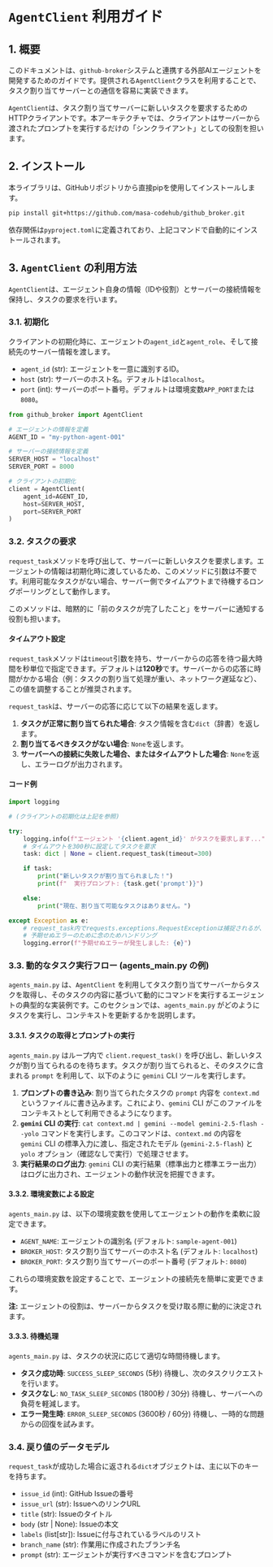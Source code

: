 # `AgentClient` 利用ガイド

## 1. 概要

このドキュメントは、`github-broker`システムと連携する外部AIエージェントを開発するためのガイドです。提供される`AgentClient`クラスを利用することで、タスク割り当てサーバーとの通信を容易に実装できます。

`AgentClient`は、タスク割り当てサーバーに新しいタスクを要求するためのHTTPクライアントです。本アーキテクチャでは、クライアントはサーバーから渡されたプロンプトを実行するだけの「シンクライアント」としての役割を担います。

## 2. インストール

本ライブラリは、GitHubリポジトリから直接pipを使用してインストールします。

```bash
pip install git+https://github.com/masa-codehub/github_broker.git
```

依存関係は`pyproject.toml`に定義されており、上記コマンドで自動的にインストールされます。

## 3. `AgentClient` の利用方法

`AgentClient`は、エージェント自身の情報（IDや役割）とサーバーの接続情報を保持し、タスクの要求を行います。

### 3.1. 初期化

クライアントの初期化時に、エージェントの`agent_id`と`agent_role`、そして接続先のサーバー情報を渡します。

- `agent_id` (str): エージェントを一意に識別するID。
- `host` (str): サーバーのホスト名。デフォルトは`localhost`。
- `port` (int): サーバーのポート番号。デフォルトは環境変数`APP_PORT`または`8080`。

```python
from github_broker import AgentClient

# エージェントの情報を定義
AGENT_ID = "my-python-agent-001"

# サーバーの接続情報を定義
SERVER_HOST = "localhost"
SERVER_PORT = 8000

# クライアントの初期化
client = AgentClient(
    agent_id=AGENT_ID,
    host=SERVER_HOST,
    port=SERVER_PORT
)
```

### 3.2. タスクの要求

`request_task`メソッドを呼び出して、サーバーに新しいタスクを要求します。エージェントの情報は初期化時に渡しているため、このメソッドに引数は不要です。利用可能なタスクがない場合、サーバー側でタイムアウトまで待機するロングポーリングとして動作します。

このメソッドは、暗黙的に「前のタスクが完了したこと」をサーバーに通知する役割も担います。

#### タイムアウト設定

`request_task`メソッドは`timeout`引数を持ち、サーバーからの応答を待つ最大時間を秒単位で指定できます。デフォルトは**120秒**です。サーバーからの応答に時間がかかる場合（例：タスクの割り当て処理が重い、ネットワーク遅延など）、この値を調整することが推奨されます。

`request_task`は、サーバーの応答に応じて以下の結果を返します。

1.  **タスクが正常に割り当てられた場合**: タスク情報を含む`dict`（辞書）を返します。
2.  **割り当てるべきタスクがない場合**: `None`を返します。
3.  **サーバーへの接続に失敗した場合、またはタイムアウトした場合**: `None`を返し、エラーログが出力されます。

#### コード例

```python
import logging

# (クライアントの初期化は上記を参照)

try:
    logging.info(f"エージェント '{client.agent_id}' がタスクを要求します...")
    # タイムアウトを300秒に設定してタスクを要求
    task: dict | None = client.request_task(timeout=300)

    if task:
        print("新しいタスクが割り当てられました！")
        print(f"  実行プロンプト: {task.get('prompt')}")

    else:
        print("現在、割り当て可能なタスクはありません。")

except Exception as e:
    # request_task内でrequests.exceptions.RequestExceptionは捕捉されるが、
    # 予期せぬエラーのために念のためハンドリング
    logging.error(f"予期せぬエラーが発生しました: {e}")

```

### 3.3. 動的なタスク実行フロー (agents_main.py の例)

`agents_main.py` は、`AgentClient` を利用してタスク割り当てサーバーからタスクを取得し、そのタスクの内容に基づいて動的にコマンドを実行するエージェントの典型的な実装例です。このセクションでは、`agents_main.py` がどのようにタスクを実行し、コンテキストを更新するかを説明します。

#### 3.3.1. タスクの取得とプロンプトの実行

`agents_main.py` はループ内で `client.request_task()` を呼び出し、新しいタスクが割り当てられるのを待ちます。タスクが割り当てられると、そのタスクに含まれる `prompt` を利用して、以下のように `gemini` CLI ツールを実行します。

1.  **プロンプトの書き込み**: 割り当てられたタスクの `prompt` 内容を `context.md` というファイルに書き込みます。これにより、`gemini` CLI がこのファイルをコンテキストとして利用できるようになります。
2.  **`gemini` CLI の実行**: `cat context.md | gemini --model gemini-2.5-flash --yolo` コマンドを実行します。このコマンドは、`context.md` の内容を `gemini` CLI の標準入力に渡し、指定されたモデル (`gemini-2.5-flash`) と `yolo` オプション（確認なしで実行）で処理させます。
3.  **実行結果のログ出力**: `gemini` CLI の実行結果（標準出力と標準エラー出力）はログに出力され、エージェントの動作状況を把握できます。

#### 3.3.2. 環境変数による設定

`agents_main.py` は、以下の環境変数を使用してエージェントの動作を柔軟に設定できます。

-   `AGENT_NAME`: エージェントの識別名 (デフォルト: `sample-agent-001`)
-   `BROKER_HOST`: タスク割り当てサーバーのホスト名 (デフォルト: `localhost`)
-   `BROKER_PORT`: タスク割り当てサーバーのポート番号 (デフォルト: `8080`)

これらの環境変数を設定することで、エージェントの接続先を簡単に変更できます。

**注:** エージェントの役割は、サーバーからタスクを受け取る際に動的に決定されます。

#### 3.3.3. 待機処理

`agents_main.py` は、タスクの状況に応じて適切な時間待機します。

-   **タスク成功時**: `SUCCESS_SLEEP_SECONDS` (5秒) 待機し、次のタスクリクエストを行います。
-   **タスクなし**: `NO_TASK_SLEEP_SECONDS` (1800秒 / 30分) 待機し、サーバーへの負荷を軽減します。
-   **エラー発生時**: `ERROR_SLEEP_SECONDS` (3600秒 / 60分) 待機し、一時的な問題からの回復を試みます。

### 3.4. 戻り値のデータモデル

`request_task`が成功した場合に返される`dict`オブジェクトは、主に以下のキーを持ちます。

- `issue_id` (int): GitHub Issueの番号
- `issue_url` (str): IssueへのリンクURL
- `title` (str): Issueのタイトル
- `body` (str | None): Issueの本文
- `labels` (list[str]): Issueに付与されているラベルのリスト
- `branch_name` (str): 作業用に作成されたブランチ名
- `prompt` (str): エージェントが実行すべきコマンドを含むプロンプト
